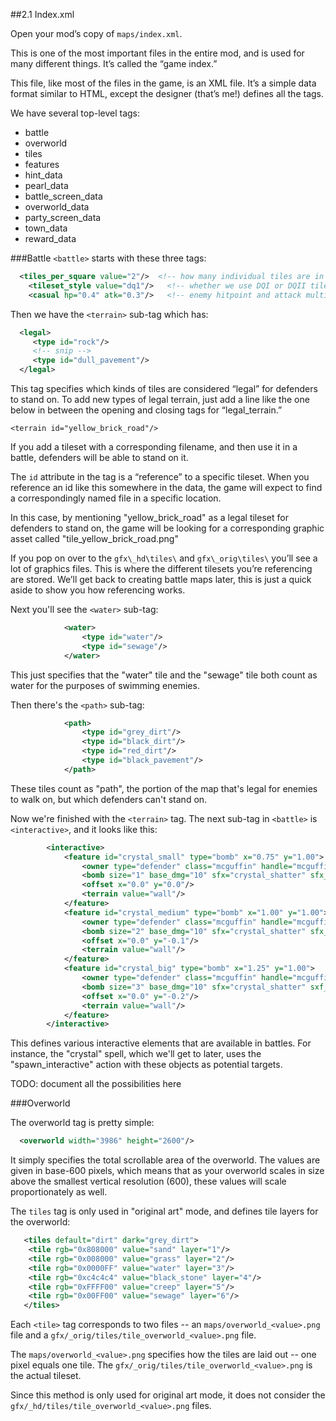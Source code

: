 ##2.1 Index.xml

Open your mod’s copy of `maps/index.xml`.

This is one of the most important files in the entire mod, and is used for many different things. It’s called the “game index.”

This file, like most of the files in the game, is an XML file. It’s a simple data format similar to HTML, except the designer (that’s me!) defines all the tags. 

We have several top-level tags:

  * battle
  * overworld
  * tiles
  * features
  * hint_data
  * pearl_data
  * battle_screen_data
  * overworld_data
  * party_screen_data
  * town_data
  * reward_data

###Battle
```<battle>``` starts with these three tags:

```xml
  <tiles_per_square value="2"/>  <!-- how many individual tiles are in each battle square -->
	<tileset_style value="dq1"/>   <!-- whether we use DQI or DQII tileset format -->
	<casual hp="0.4" atk="0.3"/>   <!-- enemy hitpoint and attack multiplier for casual mode -->
```

Then we have the `<terrain>` sub-tag which has:
```xml
  <legal>                         
     <type id="rock"/>            
     <!-- snip -->
     <type id="dull_pavement"/>
  </legal>
```

This tag specifies which kinds of tiles are considered “legal” for defenders to stand on. To add new types of legal terrain, just add a line like the one below in between the opening and closing tags for “legal_terrain.”

`<terrain id="yellow_brick_road"/>`

If you add a tileset with a corresponding filename, and then use it in a battle, defenders will be able to stand on it.

The `id` attribute in the tag is a “reference” to a specific tileset. When you reference an id like this somewhere in the data, the game will expect to find a correspondingly named file in a specific location.

In this case, by mentioning "yellow_brick_road" as a legal tileset for defenders to stand on, the game will be looking for a corresponding graphic asset called "tile_yellow_brick_road.png"

If you pop on over to the `gfx\_hd\tiles\` and `gfx\_orig\tiles\` you’ll see a lot of graphics files. This is where the different tilesets you’re referencing are stored. We’ll get back to creating battle maps later, this is just a quick aside to show you how referencing works.

Next you'll see the `<water>` sub-tag:
```xml
			<water>
				<type id="water"/>
				<type id="sewage"/>
			</water>
```

This just specifies that the "water" tile and the "sewage" tile both count as water for the purposes of swimming enemies.

Then there's the `<path>` sub-tag:

```xml
			<path>
				<type id="grey_dirt"/>
				<type id="black_dirt"/>
				<type id="red_dirt"/>
				<type id="black_pavement"/>
			</path>
```

These tiles count as "path", the portion of the map that's legal for enemies to walk on, but which defenders can't stand on.

Now we're finished with the `<terrain>` tag. The next sub-tag in `<battle>` is `<interactive>`, and it looks like this:

```xml
		<interactive>
			<feature id="crystal_small" type="bomb" x="0.75" y="1.00">
				<owner type="defender" class="mcguffin" handle="mcguffin" skill="crystal" />
				<bomb size="1" base_dmg="10" sfx="crystal_shatter" sfx_splash="small_explosion"/>
				<offset x="0.0" y="0.0"/>
				<terrain value="wall"/>
			</feature>
			<feature id="crystal_medium" type="bomb" x="1.00" y="1.00">
				<owner type="defender" class="mcguffin" handle="mcguffin" skill="crystal" />
				<bomb size="2" base_dmg="10" sfx="crystal_shatter" sfx_splash="medium_explosion"/>
				<offset x="0.0" y="-0.1"/>
				<terrain value="wall"/>
			</feature>
			<feature id="crystal_big" type="bomb" x="1.25" y="1.00">
				<owner type="defender" class="mcguffin" handle="mcguffin" skill="crystal" />
				<bomb size="3" base_dmg="10" sfx="crystal_shatter" sxf_splash="big_explosion"/>
				<offset x="0.0" y="-0.2"/>
				<terrain value="wall"/>
			</feature>
		</interactive>
```

This defines various interactive elements that are available in battles. For instance, the "crystal" spell, which we'll get to later, uses the "spawn_interactive" action with these objects as potential targets.

TODO: document all the possibilities here

###Overworld

The overworld tag is pretty simple:

```xml
  <overworld width="3986" height="2600"/>
```

It simply specifies the total scrollable area of the overworld. The values are given in base-600 pixels, which means that as your overworld scales in size above the smallest vertical resolution (600), these values will scale proportionately as well.

The `tiles` tag is only used in "original art" mode, and defines tile layers for the overworld:
```xml
   <tiles default="dirt" dark="grey_dirt">
	<tile rgb="0x808000" value="sand" layer="1"/>
	<tile rgb="0x008000" value="grass" layer="2"/>
	<tile rgb="0x0000FF" value="water" layer="3"/>
	<tile rgb="0xc4c4c4" value="black_stone" layer="4"/>
	<tile rgb="0xFFFF00" value="creep" layer="5"/>
	<tile rgb="0x00FF00" value="sewage" layer="6"/>
   </tiles>
```

Each `<tile>` tag corresponds to two files -- an ```maps/overworld_<value>.png``` file and a ```gfx/_orig/tiles/tile_overworld_<value>.png``` file. 

The ```maps/overworld_<value>.png``` specifies how the tiles are laid out -- one pixel equals one tile.
The ```gfx/_orig/tiles/tile_overworld_<value>.png``` is the actual tileset.

Since this method is only used for original art mode, it does not consider the ```gfx/_hd/tiles/tile_overworld_<value>.png``` files.
